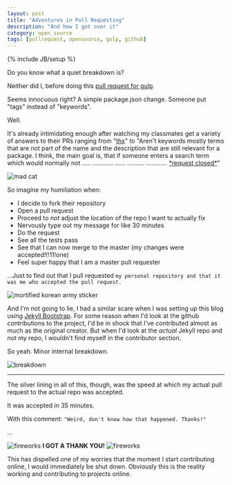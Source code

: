 ```yaml
---
layout: post
title: "Adventures in Pull Requesting"
description: "And how I got over it"
category: open_source
tags: [pullrequest, opensource, gulp, github]
---
```

{% include JB/setup %}


Do you know what a quiet breakdown is?

Neither did I, before doing this [pull request for gulp](https://github.com/gulpjs/gulp/pull/1894).

Seems innocuous right? A simple package.json change. Someone put "tags" instead of "keywords".

Well.

It's already intimidating enough after watching my classmates get a variety of answers to their PRs ranging from "[thx](https://github.com/johnpapa/vscode-angular2-snippets/pull/28)" to "Aren't keywords mostly terms that are not part of the name and the description that are still relevant for a package. I think, the main goal is, that if someone enters a search term which would normally not ..... ............ ...... .......... ............ [*request closed\*](https://github.com/bootprint/customize-write-files/pull/4)" 

![mad cat](http://www.stickersort.com/wp-content/uploads/2014/12/663Sortlist-Facebook-Stickers.png)

So imagine my humiliation when:

* I decide to fork their repository
* Open a pull request
* Proceed to *not* adjust the location of the repo I want to actually fix
* Nervously type out my message for like 30 minutes
* Do the request
* See all the tests pass
* See that I can now merge to the master (my changes were accepted!!!11!one)
* Feel super happy that I am a master pull requester

...Just to find out that I pull requested `my personal repository and that it was me who accepted the pull request.`

![mortified korean army sticker](http://www.line-stickers.com/wp-content/uploads/2016/01/KOREAN-ARMY-SPECIAL-.png)

And I'm not going to lie, I had a similar scare when I was setting up this blog using [Jekyll Bootstrap](http://jekyllbootstrap.com/). For some reason when I'd look at the github contributions to the project, I'd be in shock that I've contributed almost as much as the original creator. But when I'd look at the *actual* Jekyll repo and *not* my repo, I wouldn't find myself in the contributor section.

So yeah. Minor internal breakdown. 

![breakdown](http://dl.stickershop.line.naver.jp/products/0/0/1/1323026/android/stickers/13029028.png)
***

The silver lining in all of this, though, was the speed at which my actual pull request to the actual repo was accepted. 

It was accepted in 35 minutes. 

With this comment: 
`"Weird, don't know how that happened. Thanks!"`

...

![fireworks](http://3.bp.blogspot.com/-BJO32Kl3v8Y/Tvt7zcc2DPI/AAAAAAAAEAU/5iU0ZOK-Zys/s200/tumblr_lw23jt2MLn1r16se4.png) **I GOT A THANK YOU!** ![fireworks](http://3.bp.blogspot.com/-BJO32Kl3v8Y/Tvt7zcc2DPI/AAAAAAAAEAU/5iU0ZOK-Zys/s200/tumblr_lw23jt2MLn1r16se4.png)

This has dispelled one of my worries that the moment I start contributing online, I would immediately be shut down. Obviously this is the reality working and contributing to projects online. 
